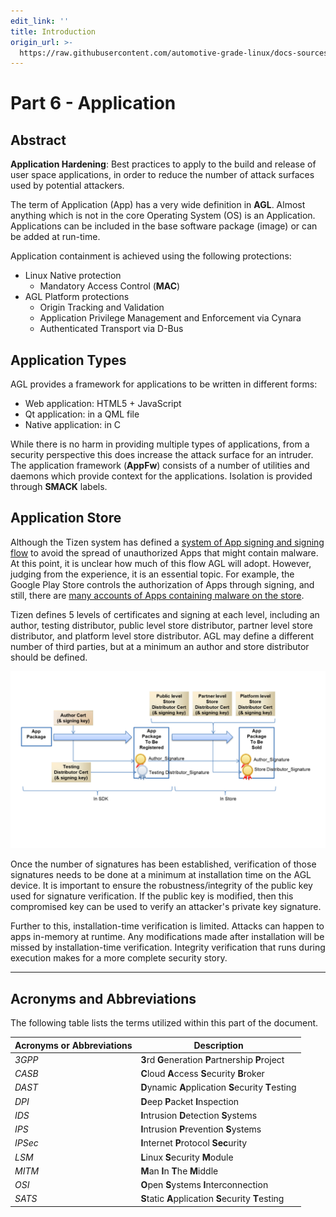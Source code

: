 ```yaml
---
edit_link: ''
title: Introduction
origin_url: >-
  https://raw.githubusercontent.com/automotive-grade-linux/docs-sources/halibut/docs/security-blueprint/part-6/0_Abstract.md
---
```


<!-- WARNING: This file is generated by fetch_docs.js using /home/boron/Documents/AGL/docs-webtemplate/site/_data/tocs/architecture/halibut/security_blueprint-security-blueprint-book.yml -->

# Part 6 - Application

## Abstract

**Application Hardening**: Best practices to apply to the build and release of
user space applications, in order to reduce the number of attack surfaces used
by potential attackers.

The term of Application (App) has a very wide definition in **AGL**. Almost
anything which is not in the core Operating System (OS) is an Application.
Applications can be included in the base software package (image) or can be
added at run-time.

Application containment is achieved using the following protections:

- Linux Native protection
  - Mandatory Access Control (**MAC**)
- AGL Platform protections
  - Origin Tracking and Validation
  - Application Privilege Management and Enforcement via Cynara
  - Authenticated Transport via D-Bus

## Application Types

AGL provides a framework for applications to be written in different forms:

- Web application: HTML5 + JavaScript
- Qt application: in a QML file
- Native application: in C

While there is no harm in providing multiple types of applications, from a
security perspective this does increase the attack surface for an intruder.
The application framework (**AppFw**) consists of a number of utilities and
daemons which provide context for the applications.
Isolation is provided through **SMACK** labels.

## Application Store

Although the Tizen system has defined a [system of App signing and signing flow](https://wiki.tizen.org/Security/Tizen_3.X_Overview#Application_Singing_and_Certificates)
to avoid the spread of unauthorized Apps that might contain malware.
At this point, it is unclear how much of this flow AGL will adopt.
However, judging from the experience, it is an essential topic. For example,
the Google Play Store controls the authorization of Apps through signing, and still,
there are [many accounts of Apps containing malware on the store](http://www.eweek.com/mobile/researchers-find-132-malware-infected-android-apps-on-google-play).

Tizen defines 5 levels of certificates and signing at each level, including an author,
testing distributor, public level store distributor, partner level store distributor,
and platform level store distributor. AGL may define a different number of third parties,
but at a minimum an author and store distributor should be defined.

![App Signing Flow](App_signing_flow.png)

Once the number of signatures has been established, verification of those signatures needs
to be done at a minimum at installation time on the AGL device. It is important to ensure
the robustness/integrity of the public key used for signature verification. If the public key is modified,
then this compromised key can be used to verify an attacker's private key signature.

Further to this, installation-time verification is limited. Attacks can happen to apps in-memory
at runtime. Any modifications made after installation will be missed by installation-time verification.
Integrity verification that runs during execution makes for a more complete security story.

--------------------------------------------------------------------------------

## Acronyms and Abbreviations

The following table lists the terms utilized within this part of the document.

Acronyms or Abbreviations | Description
------------------------- | ----------------------------------------------------
_3GPP_                    | **3**rd **G**eneration **P**artnership **P**roject
_CASB_                    | **C**loud **A**ccess **S**ecurity **B**roker
_DAST_                    | **D**ynamic **A**pplication **S**ecurity **T**esting
_DPI_                     | **D**eep **P**acket **I**nspection
_IDS_                     | **I**ntrusion **D**etection **S**ystems
_IPS_                     | **I**ntrusion **P**revention **S**ystems
_IPSec_                   | **I**nternet **P**rotocol **Sec**urity
_LSM_                     | **L**inux **S**ecurity **M**odule
_MITM_                    | **M**an **I**n **T**he **M**iddle
_OSI_                     | **O**pen **S**ystems **I**nterconnection
_SATS_                    | **S**tatic **A**pplication **S**ecurity **T**esting
